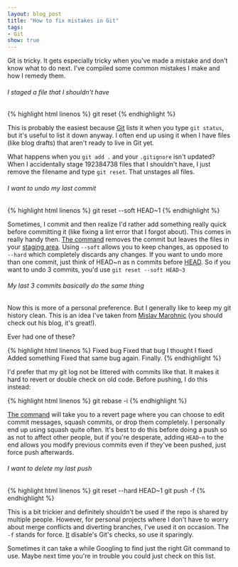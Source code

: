 ```yaml
---
layout: blog_post
title: "How to fix mistakes in Git"
tags: 
- Git
show: true
---
```


Git is tricky. 
It gets especially tricky when you've made a mistake and don't know what to do next. 
I've compiled some common mistakes I make and how I remedy them. 

<h6>I staged a file that I shouldn't have</h6>

{% highlight html linenos %}
git reset <filename>
{% endhighlight %} 

<p>
This is probably the easiest because 
<a href="https://git-scm.com">Git</a> 
lists it when you type 
<code>git status</code>, but it's useful to list it down anyway. 
I often end up using it when I have files (like blog drafts) that aren't ready to live in Git yet. 
</p>

<p>
What happens when you 
<code>git add .</code> and your 
<code>.gitignore</code> isn't updated? 
When I accidentally stage 192384738 files that I shouldn't have, I just remove the filename and type 
<code>git reset</code>. 
That unstages all files. 
</p>

<h6>I want to undo my last commit</h6>

{% highlight html linenos %}
git reset --soft HEAD~1 <filename>
{% endhighlight %} 

<p>
Sometimes, I commit and then realize I'd rather add something really quick before committing it (like fixing a lint error that I forgot about). 
This comes in really handy then. 
<a href="https://git-scm.com/docs/git-reset">The command</a> removes the commit but leaves the files in your 
<a href="http://softwareengineering.stackexchange.com/questions/119782/what-does-stage-mean-in-git">staging area</a>. 
Using <code>--soft</code> allows you to keep changes, 
as opposed to <code>--hard</code> which completely discards any changes. 
If you want to undo more than one commit, just think of HEAD~n as n commits before 
<a href="http://stackoverflow.com/questions/2304087/what-is-head-in-git">HEAD</a>. 
So if you want to undo 3 commits, you'd use <code>git reset --soft HEAD~3</code>
</p>

<h6>My last 3 commits basically do the same thing</h6>
<p>
Now this is more of a personal preference. 
But I generally like to keep my git history clean. 
This is an idea I've taken from <a href="http://mislav.net/2013/02/merge-vs-rebase/">Mislav Marohnic</a> 
(you should check out his blog, it's great!). 
</p>

<p>
Ever had one of these?
</p>

{% highlight html linenos %}
Fixed bug
Fixed that bug I thought I fixed
Added something
Fixed that same bug again. Finally.
{% endhighlight %}

I'd prefer that my git log not be littered with commits like that. 
It makes it hard to revert or double check on old code.
Before pushing, I do this instead:

{% highlight html linenos %}
git rebase -i
{% endhighlight %}

<p>
<a href="https://git-scm.com/book/en/v2/Git-Tools-Rewriting-History">The command</a> 
will take you to a revert page where you can choose to edit commit messages, squash commits, or drop them completely. 
I personally end up using squash quite often. 
It's best to do this before doing a push so as not to affect other people, 
but if you're desperate, adding 
<code>HEAD~n</code> to the end allows you modify previous commits even if they've been pushed, just force push afterwards. 
</p>

<h6>I want to delete my last push</h6>

{% highlight html linenos %}
git reset --hard HEAD~1
git push -f
{% endhighlight %}

<p>
This is a bit trickier and definitely shouldn't be used if the repo is shared by multiple people. 
However, for personal projects where I don't have to worry about merge conflicts and diverting branches, I've used it on occasion. 
The <code>-f</code> stands for force. 
<a href="https://git-scm.com/docs/git-push">It</a> 
disable's Git's checks, so use it sparingly. 
</p>

<p>
Sometimes it can take a while Googling to find just the right Git command to use. 
Maybe next time you're in trouble you could just check on this list. 
</p>
